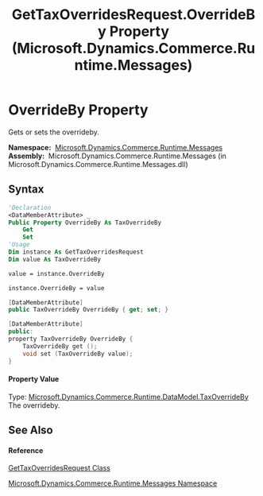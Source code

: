 ﻿---
title: GetTaxOverridesRequest.OverrideBy Property  (Microsoft.Dynamics.Commerce.Runtime.Messages)
TOCTitle: OverrideBy Property
ms:assetid: P:Microsoft.Dynamics.Commerce.Runtime.Messages.GetTaxOverridesRequest.OverrideBy
ms:mtpsurl: https://technet.microsoft.com/en-us/library/microsoft.dynamics.commerce.runtime.messages.gettaxoverridesrequest.overrideby(v=AX.60)
ms:contentKeyID: 62214722
ms.date: 05/18/2015
mtps_version: v=AX.60
f1_keywords:
- Microsoft.Dynamics.Commerce.Runtime.Messages.GetTaxOverridesRequest.OverrideBy
dev_langs:
- CSharp
- C++
- VB
---

# OverrideBy Property

Gets or sets the overrideby.

**Namespace:**  [Microsoft.Dynamics.Commerce.Runtime.Messages](microsoft-dynamics-commerce-runtime-messages-namespace.md)  
**Assembly:**  Microsoft.Dynamics.Commerce.Runtime.Messages (in Microsoft.Dynamics.Commerce.Runtime.Messages.dll)

## Syntax

``` vb
'Declaration
<DataMemberAttribute> _
Public Property OverrideBy As TaxOverrideBy
    Get
    Set
'Usage
Dim instance As GetTaxOverridesRequest
Dim value As TaxOverrideBy

value = instance.OverrideBy

instance.OverrideBy = value
```

``` csharp
[DataMemberAttribute]
public TaxOverrideBy OverrideBy { get; set; }
```

``` c++
[DataMemberAttribute]
public:
property TaxOverrideBy OverrideBy {
    TaxOverrideBy get ();
    void set (TaxOverrideBy value);
}
```

#### Property Value

Type: [Microsoft.Dynamics.Commerce.Runtime.DataModel.TaxOverrideBy](taxoverrideby-enumeration-microsoft-dynamics-commerce-runtime-datamodel.md)  
The overrideby.  

## See Also

#### Reference

[GetTaxOverridesRequest Class](gettaxoverridesrequest-class-microsoft-dynamics-commerce-runtime-messages.md)

[Microsoft.Dynamics.Commerce.Runtime.Messages Namespace](microsoft-dynamics-commerce-runtime-messages-namespace.md)

